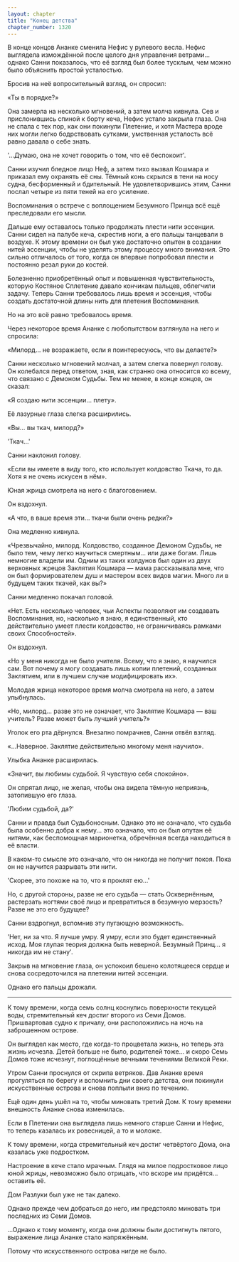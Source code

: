 ```yaml
---
layout: chapter
title: "Конец детства"
chapter_number: 1320
---
```


В конце концов Ананке сменила Нефис у рулевого весла. Нефис выглядела измождённой после целого дня управления ветрами... однако Санни показалось, что её взгляд был более тусклым, чем можно было объяснить простой усталостью.

Бросив на неё вопросительный взгляд, он спросил:

«Ты в порядке?»

Она замерла на несколько мгновений, а затем молча кивнула. Сев и прислонившись спиной к борту кеча, Нефис устало закрыла глаза. Она не спала с тех пор, как они покинули Плетение, и хотя Мастера вроде них могли легко бодрствовать сутками, умственная усталость всё равно давала о себе знать.

'...Думаю, она не хочет говорить о том, что её беспокоит'.

Санни изучил бледное лицо Неф, а затем тихо вызвал Кошмара и приказал ему охранять её сны. Тёмный конь скрылся в тени на носу судна, бесформенный и бдительный. Не удовлетворившись этим, Санни послал четыре из пяти теней на его усиление.

Воспоминания о встрече с воплощением Безумного Принца всё ещё преследовали его мысли.

Дальше ему оставалось только продолжать плести нити эссенции. Санни сидел на палубе кеча, скрестив ноги, а его пальцы танцевали в воздухе. К этому времени он был уже достаточно опытен в создании нитей эссенции, чтобы не уделять этому процессу много внимания. Это сильно отличалось от того, когда он впервые попробовал плести и постоянно резал руки до костей.

Болезненно приобретённый опыт и повышенная чувствительность, которую Костяное Сплетение давало кончикам пальцев, облегчили задачу. Теперь Санни требовалось лишь время и эссенция, чтобы создать достаточной длины нить для плетения Воспоминания.

Но на это всё равно требовалось время.

Через некоторое время Ананке с любопытством взглянула на него и спросила:

«Милорд... не возражаете, если я поинтересуюсь, что вы делаете?»

Санни несколько мгновений молчал, а затем слегка повернул голову. Он колебался перед ответом, зная, как странно она относится ко всему, что связано с Демоном Судьбы. Тем не менее, в конце концов, он сказал:

«Я создаю нити эссенции... плету».

Её лазурные глаза слегка расширились.

«Вы... вы ткач, милорд?»

'Ткач...'

Санни наклонил голову.

«Если вы имеете в виду того, кто использует колдовство Ткача, то да. Хотя я не очень искусен в нём».

Юная жрица смотрела на него с благоговением.

Он вздохнул.

«А что, в ваше время эти... ткачи были очень редки?»

Она медленно кивнула.

«Чрезвычайно, милорд. Колдовство, созданное Демоном Судьбы, не было тем, чему легко научиться смертным... или даже богам. Лишь немногие владели им. Одним из таких колдунов был один из двух верховных жрецов Заклятия Кошмара — мама рассказывала мне, что он был формирователем душ и мастером всех видов магии. Много ли в будущем таких ткачей, как вы?»

Санни медленно покачал головой.

«Нет. Есть несколько человек, чьи Аспекты позволяют им создавать Воспоминания, но, насколько я знаю, я единственный, кто действительно умеет плести колдовство, не ограничиваясь рамками своих Способностей».

Он вздохнул.

«Но у меня никогда не было учителя. Всему, что я знаю, я научился сам. Вот почему я могу создавать лишь копии плетений, созданных Заклятием, или в лучшем случае модифицировать их».

Молодая жрица некоторое время молча смотрела на него, а затем улыбнулась.

«Но, милорд... разве это не означает, что Заклятие Кошмара — ваш учитель? Разве может быть лучший учитель?»

Уголок его рта дёрнулся. Внезапно помрачнев, Санни отвёл взгляд.

«...Наверное. Заклятие действительно многому меня научило».

Улыбка Ананке расширилась.

«Значит, вы любимы судьбой. Я чувствую себя спокойно».

Он спрятал лицо, не желая, чтобы она видела тёмную неприязнь, затопившую его глаза.

'Любим судьбой, да?'

Санни и правда был Судьбоносным. Однако это не означало, что судьба была особенно добра к нему... это означало, что он был опутан её нитями, как беспомощная марионетка, обречённая всегда находиться в её власти.

В каком-то смысле это означало, что он никогда не получит покоя. Пока он не научится разрывать эти нити.

'Скорее, это похоже на то, что я проклят ею...'

Но, с другой стороны, разве не его судьба — стать Осквернённым, растерзать ногтями своё лицо и превратиться в безумную мерзость? Разве не это его будущее?

Санни вздрогнул, вспомнив эту пугающую возможность.

'Нет, ни за что. Я лучше умру. Я умру, если это будет единственный исход. Моя глупая теория должна быть неверной. Безумный Принц... я никогда им не стану'.

Закрыв на мгновение глаза, он успокоил бешено колотящееся сердце и снова сосредоточился на плетении нитей эссенции.

Однако его пальцы дрожали.

***

К тому времени, когда семь солнц коснулись поверхности текущей воды, стремительный кеч достиг второго из Семи Домов. Пришвартовав судно к причалу, они расположились на ночь на заброшенном острове.

Он выглядел как место, где когда-то процветала жизнь, но теперь эта жизнь исчезла. Детей больше не было, родителей тоже... и скоро Семь Домов тоже исчезнут, поглощённые вечными течениями Великой Реки.

Утром Санни проснулся от скрипа ветряков. Дав Ананке время прогуляться по берегу и вспомнить дни своего детства, они покинули искусственные острова и снова поплыли вниз по течению.

Ещё один день ушёл на то, чтобы миновать третий Дом. К тому времени внешность Ананке снова изменилась.

Если в Плетении она выглядела лишь немного старше Санни и Нефис, то теперь казалась их ровесницей, а то и моложе.

К тому времени, когда стремительный кеч достиг четвёртого Дома, она казалась уже подростком.

Настроение в кече стало мрачным. Глядя на милое подростковое лицо юной жрицы, невозможно было отрицать, что вскоре им придётся… оставить её.

Дом Разлуки был уже не так далеко.

Однако прежде чем добраться до него, им предстояло миновать три последних из Семи Домов.

...Однако к тому моменту, когда они должны были достигнуть пятого, выражение лица Ананке стало напряжённым.

Потому что искусственного острова нигде не было.